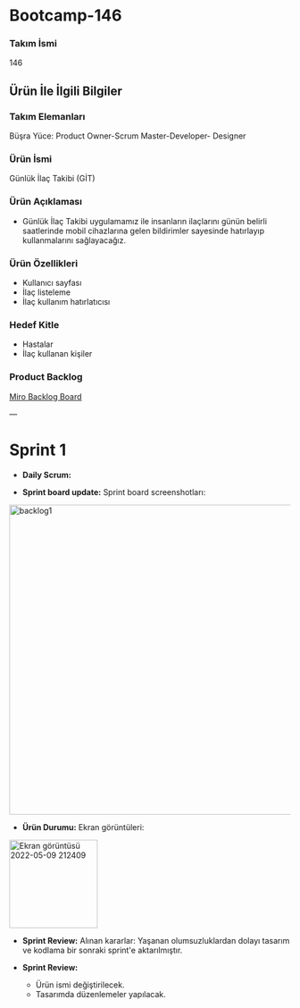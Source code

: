 # Bootcamp-146

### Takım İsmi
146 

## Ürün İle İlgili Bilgiler

### Takım Elemanları
Büşra Yüce: Product Owner-Scrum Master-Developer- Designer

### Ürün İsmi
Günlük İlaç Takibi (GİT)

### Ürün Açıklaması
- Günlük İlaç Takibi uygulamamız ile insanların ilaçlarını günün belirli saatlerinde mobil cihazlarına gelen bildirimler sayesinde hatırlayıp kullanmalarını sağlayacağız. 

### Ürün Özellikleri
- Kullanıcı sayfası
- İlaç listeleme
- İlaç kullanım hatırlatıcısı

### Hedef Kitle
- Hastalar
- İlaç kullanan kişiler

### Product Backlog
[Miro Backlog Board](https://miro.com/app/board/uXjVO2ADjGo=/?share_link_id=968835593649)

—


# Sprint 1

- **Daily Scrum:** 

- **Sprint board update:** Sprint board screenshotları:
<img width="555" alt="backlog1" src="https://user-images.githubusercontent.com/83895573/167472689-4855fd6b-6c5e-4d89-b006-837825b0bf1f.png">


- **Ürün Durumu:** Ekran görüntüleri:
<img width="158" alt="Ekran görüntüsü 2022-05-09 212409" src="https://user-images.githubusercontent.com/83895573/167474884-2874c6cc-77af-4118-89f6-44bf4ee1799a.png">

- **Sprint Review:** Alınan kararlar: Yaşanan olumsuzluklardan dolayı tasarım ve kodlama bir sonraki sprint'e aktarılmıştır.

- **Sprint Review:** 
  * Ürün ismi değiştirilecek.
  * Tasarımda düzenlemeler yapılacak.



